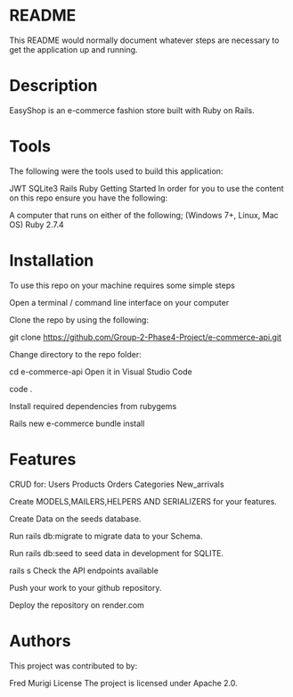 # README

This README would normally document whatever steps are necessary to get the
application up and running.

# Description
EasyShop is an e-commerce fashion store built with Ruby on Rails.

# Tools
The following were the tools used to build this application:

JWT
SQLite3
Rails
Ruby
Getting Started
In order for you to use the content on this repo ensure you have the following:

A computer that runs on either of the following; (Windows 7+, Linux, Mac OS)
Ruby 2.7.4

# Installation
To use this repo on your machine requires some simple steps


Open a terminal / command line interface on your computer

Clone the repo by using the following:

git clone https://github.com/Group-2-Phase4-Project/e-commerce-api.git


Change directory to the repo folder:

cd e-commerce-api
 Open it in Visual Studio Code

  code .



Install required dependencies from rubygems

Rails new e-commerce
bundle install

# Features
CRUD for:
Users
Products
Orders
Categories
New_arrivals

Create MODELS,MAILERS,HELPERS AND SERIALIZERS for your features.

Create Data on the seeds database.

Run rails db:migrate to migrate data to your Schema.

Run rails db:seed to seed data in development for SQLITE.


rails s
Check the API endpoints available

Push your work to your github repository.

Deploy the repository on render.com


# Authors
This project was contributed to by:

Fred Murigi
License
The project is licensed under Apache 2.0.